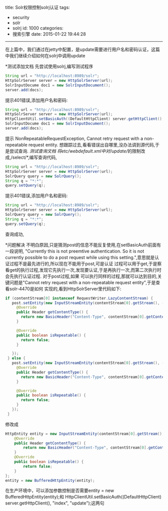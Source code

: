 title: Solr权限控制solrj认证
tags:
  - security
  - solr
  - solrj
id: 1000
categories:
  - 搜索引擎
date: 2015-01-22 19:44:28
---

在上篇中，我们通过在jetty中配置，是update需要进行用户名和密码认证，这篇中我们继续介绍如何在solrj中调用update

*测试添加文档 
先尝试使用solrj,编写测试程序 
``` java
String url = "http://localhost:8989/solr"; 
HttpSolrServer server = new HttpSolrServer(url); 
SolrInputDocume doc1 = new SolrInputDocument(); 
server.add(docs); 
```
提示401错误,添加用户名和密码: 
``` java
String url = "http://localhost:8989/solr"; 
HttpSolrServer server = new HttpSolrServer(url); 
HttpClientUtil.setBasicAuth((DefaultHttpClient) server.getHttpClient(), "index", "update"); 
SolrInputDocume doc1 = new SolrInputDocument(); 
server.add(docs); 
```
提示 NonRepeatableRequestException, Cannot retry request with a non-repeatable request entity. 想跟踪过去,看看错误出自哪里,没办法调到源代码,于是尝试查询. 
*测试查询文档 
将etc/webdefault.xml中对<url-pattern>/update/*</url-pattern>的限制改成,<url-pattern>/select/*</url-pattern>,编写查询代码, 
``` java
String url = "http://localhost:8989/solr"; 
HttpSolrServer server = new HttpSolrServer(url); 
SolrQuery query = new SolrQuery(); 
String q = "*:*"; 
query.setQuery(q); 
```
提示401错误,添加用户名和密码: 
``` java
String url = "http://localhost:8989/solr"; 
HttpSolrServer server = new HttpSolrServer(url); 
SolrQuery query = new SolrQuery(); 
String q = "*:*"; 
query.setQuery(q); 
```
查询成功, 

*问题解决 
不明白原因,只是猜测post的信息不能反复使用,在setBasicAuth前面有一段说明, "Currently this is not preemtive authentication. So it is 
not currently possible to do a post request while using this setting.",意思就是认证过程不是最先进行的,所以现在不能用于post,可是认证 
过程可以用于get,于是察看get的执行过程,发现它先执行一次,发现要认证,于是再执行一次,而第二次执行时会先执行认证过程. 对于post过程,如果 
可以执行同样的过程,那就可以达到目的,关键问题是"Cannot retry request with a non-repeatable request entity",于是查看solr-4470是如何 
实现的,看到HttpSolrServer里代码如下: 
 ``` java
 if (contentStream[0] instanceof RequestWriter.LazyContentStream) {
    post.setEntity(new InputStreamEntity(contentStream[0].getStream(), -1) {
      @Override
      public Header getContentType() {
        return new BasicHeader("Content-Type", contentStream[0].getContentType());
      }

      @Override
      public boolean isRepeatable() {
        return false;
      }

    });
  } else {
    post.setEntity(new InputStreamEntity(contentStream[0].getStream(), -1) {
      @Override
      public Header getContentType() {
        return new BasicHeader("Content-Type", contentStream[0].getContentType());
      }

      @Override
      public boolean isRepeatable() {
        return false;
      }
    });
  }
 ```
修改成 
 ``` java
 HttpEntity entity = new InputStreamEntity(contentStream[0].getStream(), -1) {
     @Override
     public Header getContentType() {
         return new BasicHeader("Content-Type", contentStream[0].getContentType());
     }
     @Override
     public boolean isRepeatable() {
         return false;
     }  
 };
 entity = new BufferedHttpEntity(entity);
 ```

在生产环境中，可以添加参数控制是否需要entity = new BufferedHttpEntity(entity);和 
HttpClientUtil.setBasicAuth((DefaultHttpClient) server.getHttpClient(), "index", "update");这两句
